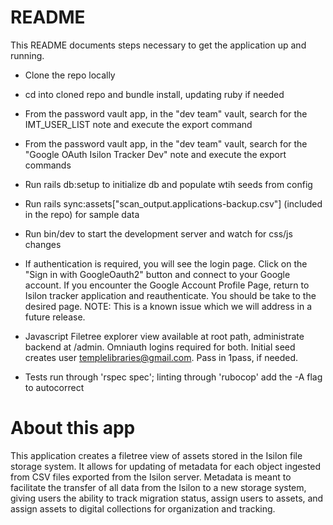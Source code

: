 # README

This README documents steps necessary to get the
application up and running.

* Clone the repo locally

* cd into cloned repo and bundle install, updating ruby if needed

* From the password vault app, in the "dev team" vault, search for the IMT_USER_LIST note and execute the export command

* From the password vault app, in the "dev team" vault, search for the "Google OAuth Isilon Tracker Dev" note and execute the
  export commands

* Run rails db:setup to initialize db and populate wtih seeds from config

* Run rails sync:assets["scan_output.applications-backup.csv"] (included in the repo) for sample data

* Run bin/dev to start the development server and watch for css/js changes

* If authentication is required, you will see the login page. Click on the "Sign in with GoogleOauth2" button and
  connect to your Google account. If you encounter the Google Account Profile Page, return to Isilon tracker
  application and reauthenticate. You should be take to the desired page. NOTE: This is a known issue which
  we will address in a future release.

* Javascript Filetree explorer view available at root path, administrate backend at /admin. Omniauth logins required for both.
  Initial seed creates user templelibraries@gmail.com. Pass in 1pass, if needed.

* Tests run through 'rspec spec'; linting through 'rubocop' add the -A flag to autocorrect

# About this app

This application creates a filetree view of assets stored in the Isilon file storage system. It allows for updating of 
metadata for each object ingested from CSV files exported from the Isilon server. Metadata is meant to facilitate the 
transfer of all data from the Isilon to a new storage system, giving users the ability to track migration status, assign 
users to assets, and assign assets to digital collections for organization and tracking.
